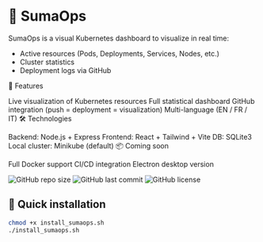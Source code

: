 # 🧠 SumaOps

SumaOps is a visual Kubernetes dashboard to visualize in real time:

- Active resources (Pods, Deployments, Services, Nodes, etc.)
- Cluster statistics
- Deployment logs via GitHub

🧩 Features

Live visualization of Kubernetes resources
Full statistical dashboard
GitHub integration (push = deployment = visualization)
Multi-language (EN / FR / IT)
🛠️ Technologies

Backend: Node.js + Express
Frontend: React + Tailwind + Vite
DB: SQLite3
Local cluster: Minikube (default)
📦 Coming soon

Full Docker support
CI/CD integration
Electron desktop version

![GitHub repo size](https://img.shields.io/github/repo-size/ametzo25/sumaops)
![GitHub last commit](https://img.shields.io/github/last-commit/ametzo25/sumaops)
![GitHub license](https://img.shields.io/github/license/ametzo25/sumaops)



## 🚀 Quick installation

```bash
chmod +x install_sumaops.sh
./install_sumaops.sh
